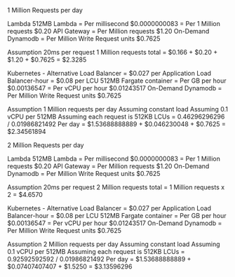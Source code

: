 1 Million Requests per day

Lambda
512MB Lambda = Per millisecond $0.0000000083
             = Per 1 Million requests $0.20
API Gateway = Per Million requests $1.20
On-Demand Dynamodb = Per Million Write Request units $0.7625

Assumption 20ms per request
1 Million requests total = $0.166 + $0.20 + $1.20 + $0.7625 = $2.3285

Kubernetes - Alternative
Load Balancer = $0.027 per Application Load Balancer-hour
              = $0.08 per LCU
512MB Fargate container = Per GB per hour $0.00136547
                        = Per vCPU per hour $0.01243517
On-Demand Dynamodb = Per Million Write Request units $0.7625

Assumption 1 Million requests per day
Assuming constant load
Assuming 0.1 vCPU per 512MB
Assuming each request is 512KB
LCUs = 0.46296296296 / 0.01986821492
Per day = $1.53688888889 + $0.046230048 + $0.7625 = $2.34561894

2 Million Requests per day

Lambda
512MB Lambda = Per millisecond $0.0000000083
             = Per 1 Million requests $0.20
API Gateway = Per Million requests $1.20
On-Demand Dynamodb = Per Million Write Request units $0.7625

Assumption 20ms per request
2 Million requests total = 1 Million requests x 2 = $4.6570

Kubernetes - Alternative
Load Balancer = $0.027 per Application Load Balancer-hour
              = $0.08 per LCU
512MB Fargate container = Per GB per hour $0.00136547
                        = Per vCPU per hour $0.01243517
On-Demand Dynamodb = Per Million Write Request units $0.7625

Assumption 2 Million requests per day
Assuming constant load
Assuming 0.1 vCPU per 512MB
Assuming each request is 512KB
LCUs = 0.92592592592 / 0.01986821492
Per day = $1.53688888889 + $0.07407407407 + $1.5250 = $3.13596296
